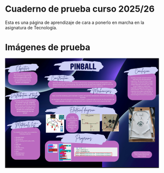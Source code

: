 # Cuaderno de prueba curso 2025/26
Esta es una página de aprendizaje de cara a ponerlo en marcha en la asignatura de Tecnología.

# Imágenes de prueba
![Panel de Pinball](CopiaPinball.jpg)
